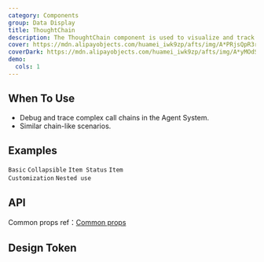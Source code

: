```yaml
---
category: Components
group: Data Display
title: ThoughtChain
description: The ThoughtChain component is used to visualize and track the call chain of Actions and Tools invoked by an Agent.
cover: https://mdn.alipayobjects.com/huamei_iwk9zp/afts/img/A*PRjsQpR3rCwAAAAAAAAAAAAADgCCAQ/original
coverDark: https://mdn.alipayobjects.com/huamei_iwk9zp/afts/img/A*yMOdSIMsA8UAAAAAAAAAAAAADgCCAQ/original
demo:
  cols: 1
---
```


## When To Use

- Debug and trace complex call chains in the Agent System.
- Similar chain-like scenarios.

## Examples

<!-- prettier-ignore -->
<code src="./demo/basic.tsx" background="grey">Basic</code>
<code src="./demo/collapsible.tsx" background="grey">Collapsible</code>
<code src="./demo/status.tsx" background="grey">Item Status</code>
<code src="./demo/customization.tsx" background="grey">Item Customization</code>
<code src="./demo/nested.tsx" background="grey">Nested use</code>


## API

Common props ref：[Common props](/docs/react/common-props)

## Design Token

<ComponentTokenTable component="ThoughtChain"></ComponentTokenTable>

